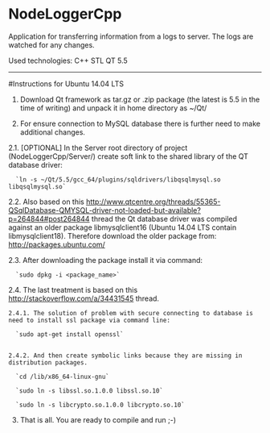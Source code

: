 # NodeLoggerCpp
Application for transferring information from a logs to server. The logs are watched for any changes.

Used technologies: C++ STL QT 5.5

---

#Instructions for Ubuntu 14.04 LTS 

1. Download Qt framework as tar.gz or .zip package (the latest is 5.5 in the time of writing) and unpack it in home directory as ~/Qt/

2. For ensure connection to MySQL database there is further need to make additional changes.

  2.1. [OPTIONAL] In the Server root directory of project (NodeLoggerCpp/Server/) create soft link to the shared library of the QT database driver:
  
      `ln -s ~/Qt/5.5/gcc_64/plugins/sqldrivers/libqsqlmysql.so libqsqlmysql.so`

  2.2. Also based on this http://www.qtcentre.org/threads/55365-QSqlDatabase-QMYSQL-driver-not-loaded-but-available?p=264844#post264844 thread the Qt database driver was compiled against an older package libmysqlclient16 (Ubuntu 14.04 LTS contain libmysqlclient18). Therefore download the older package from:
      http://packages.ubuntu.com/

  2.3. After downloading the package install it via command:
  
      `sudo dpkg -i <package_name>`

  2.4. The last treatment is based on this http://stackoverflow.com/a/34431545 thread.
  
    2.4.1. The solution of problem with secure connecting to database is need to install ssl package via command line:
    
      `sudo apt-get install openssl`


    2.4.2. And then create symbolic links because they are missing in distribution packages.
    
      `cd /lib/x86_64-linux-gnu`
      
      `sudo ln -s libssl.so.1.0.0 libssl.so.10`
      
      `sudo ln -s libcrypto.so.1.0.0 libcrypto.so.10`

3. That is all. You are ready to compile and run ;-)
